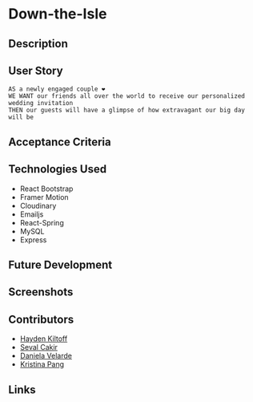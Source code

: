 # Down-the-Isle

## Description 

## User Story
``` 
AS a newly engaged couple ❤️
WE WANT our friends all over the world to receive our personalized wedding invitation 
THEN our guests will have a glimpse of how extravagant our big day will be 
```

## Acceptance Criteria

## Technologies Used
- React Bootstrap 
- Framer Motion
- Cloudinary
- Emailjs
- React-Spring
- MySQL
- Express


## Future Development 

## Screenshots

## Contributors 
- [Hayden Kiltoff](https://github.com/hayden1773)
- [Seval Cakir](https://github.com/sevalc)
- [Daniela Velarde](https://github.com/davelarde)
- [Kristina Pang](https://github.com/KVPang)


## Links 


